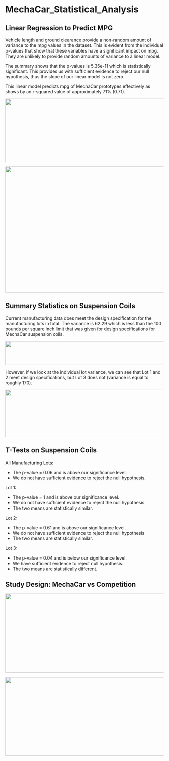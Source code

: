 # MechaCar_Statistical_Analysis



## Linear Regression to Predict MPG

Vehicle length and ground clearance provide a non-random amount of variance to the mpg values in the dataset. This is evident from the individual p-values that show that these variables have a significant impact on mpg. They are unlikely to provide random amounts of variance to a linear model.

The summary shows that the p-values is 5.35e-11 which is statistically significant. This provides us with sufficient evidence to reject our null hypothesis, thus the slope of our linear model is not zero. 

This linear model predicts mpg of MechaCar prototypes effectively as shows by an r-squared value of approximately 71% (0.71).

<p align="left">
   <img src="https://user-images.githubusercontent.com/91852495/161401756-7b8f160b-da31-40d5-8632-3928f50084ae.png" width="520" height="200">
</p>

<p align="left">
   <img src="https://user-images.githubusercontent.com/91852495/161401758-9e91701b-1301-4259-9411-4176cfb2fecb.png" width="520" height="400">
</p>

## Summary Statistics on Suspension Coils

Current manufacturing data does meet the design specification for the manufacturing lots in total. The variance is 62.29 which is less than the 100 pounds per square inch limit that was given for design specifications for MechaCar suspension coils.

<p align="left">
   <img src="https://user-images.githubusercontent.com/91852495/161401799-a9d0a09d-aab4-49c5-a5b8-13e86997c358.png" width="520" height="75">
</p>

However, if we look at the individual lot variance, we can see that Lot 1 and 2 meet design specifications, but Lot 3 does not (variance is equal to roughly 170).

<p align="left">
   <img src="https://user-images.githubusercontent.com/91852495/161401793-bccd99c1-29fc-4d7a-95cb-60646c8a5e9d.png" width="520" height="150">
</p>

## T-Tests on Suspension Coils

All Manufacturing Lots: 
- The p-value = 0.06 and is above our significance level.
- We do not have sufficient evidence to reject the null hypothesis. 

Lot 1:
- The p-value = 1 and is above our significance level.
- We do not have sufficient evidence to reject the null hypothesis
- The two means are statistically similar.

Lot 2:
- The p-value = 0.61 and is above our significance level.
- We do not have sufficient evidence to reject the null hypothesis
- The two means are statistically similar.

Lot 3:
- The p-value = 0.04 and is below our significance level.
- We have sufficient evidence to reject null hypothesis.
- The two means are statistically different.

## Study Design: MechaCar vs Competition

</p>
<p align="center">
   <img src="https://user-images.githubusercontent.com/91852495/161401794-eaa91886-2e04-40d4-adf3-1097f2c52601.png" width="520" height="250">
</p>
<p align="center">
   <img src="https://user-images.githubusercontent.com/91852495/161401797-55a6c863-5bc5-4c1d-869a-d9ff1b8387b5.png" width="520" height="250">
</p>


